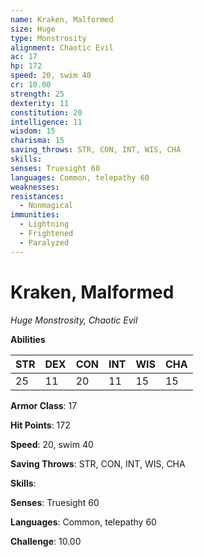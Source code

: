 ```yaml
---
name: Kraken, Malformed
size: Huge
type: Monstrosity
alignment: Chaotic Evil
ac: 17
hp: 172
speed: 20, swim 40
cr: 10.00
strength: 25
dexterity: 11
constitution: 20
intelligence: 11
wisdom: 15
charisma: 15
saving_throws: STR, CON, INT, WIS, CHA
skills: 
senses: Truesight 60
languages: Common, telepathy 60
weaknesses:
resistances:
  - Nonmagical
immunities:
  - Lightning
  - Frightened
  - Paralyzed
---
```


# Kraken, Malformed

*Huge Monstrosity, Chaotic Evil*

**Abilities**

| STR | DEX | CON | INT | WIS | CHA |
| --- | --- | --- | --- | --- | --- |
| 25 | 11 | 20 | 11 | 15 | 15 |

**Armor Class**: 17

**Hit Points**: 172

**Speed**: 20, swim 40

**Saving Throws**: STR, CON, INT, WIS, CHA

**Skills**: 

**Senses**: Truesight 60

**Languages**: Common, telepathy 60

**Challenge**: 10.00

